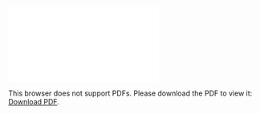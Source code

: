 <object data="christ-in-song/CIS1908pdfs/318.pdf" type="application/pdf" width="100%" height="1024px">
    <embed src="christ-in-song/CIS1908pdfs/318.pdf">
        <p>This browser does not support PDFs. Please download the PDF to view it: <a href="christ-in-song/CIS1908pdfs/318.pdf">Download PDF</a>.</p>
    </embed>
</object>
